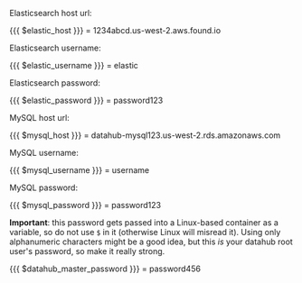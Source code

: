 Elasticsearch host url:

{{{ $elastic_host }}} = 1234abcd.us-west-2.aws.found.io

Elasticsearch username:

{{{ $elastic_username }}} = elastic

Elasticsearch password:

{{{ $elastic_password }}} = password123

MySQL host url:

{{{ $mysql_host }}} = datahub-mysql123.us-west-2.rds.amazonaws.com

MySQL username:

{{{ $mysql_username }}} = username

MySQL password:

{{{ $mysql_password }}} = password123

**Important**: this password gets passed into a Linux-based container as a variable, so do not use `$` in it (otherwise Linux will misread it). Using only alphanumeric characters might be a good idea, but this *is* your datahub root user's password, so make it really strong.

{{{ $datahub_master_password }}} = password456
